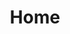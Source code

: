---
title: Home
home: true
heroText: php architect
tagline: This blog is work in progress, Just like ME!
actionText: Go To Github
actionLink: https://github.com/bencodezen/vuepress-blog-boilerplate

features:
- 
    title: Highlight 1
    details: Feature Details!
- 
    title: Highlight 2
    details: Feature Details!
- 
    title: Highlight 3
    details: Feature Details!
footer: php-architect.com 2019
---